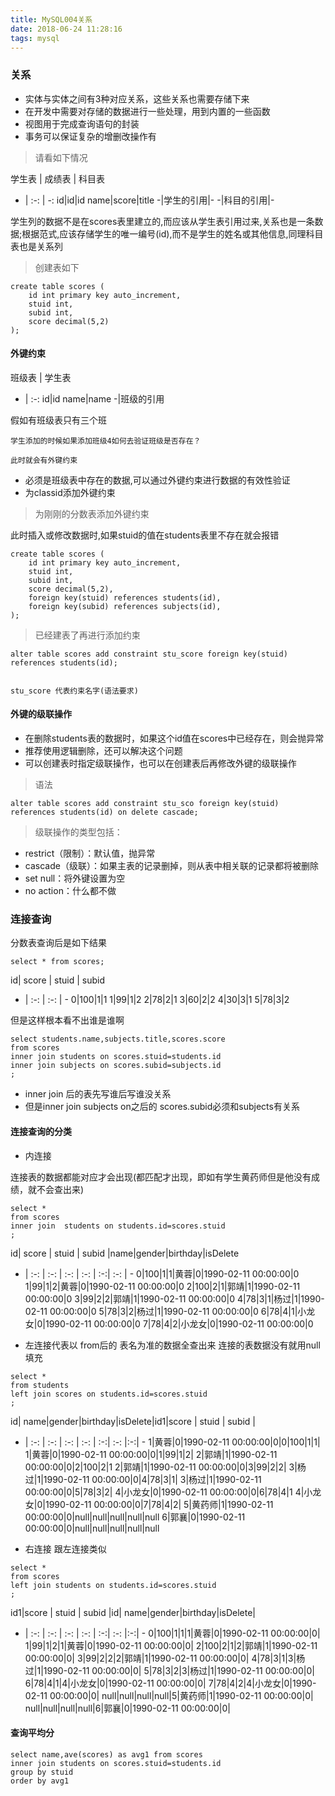```yaml
---
title: MySQL004关系
date: 2018-06-24 11:28:16
tags: mysql
---
```


### 关系

- 实体与实体之间有3种对应关系，这些关系也需要存储下来
- 在开发中需要对存储的数据进行一些处理，用到内置的一些函数
- 视图用于完成查询语句的封装
- 事务可以保证复杂的增删改操作有

> 请看如下情况

学生表 | 成绩表 | 科目表
- | :-: | -: 
id|id|id
name|score|title
-|学生的引用|-
-|科目的引用|-

学生列的数据不是在scores表里建立的,而应该从学生表引用过来,关系也是一条数据;根据范式,应该存储学生的唯一编号(id),而不是学生的姓名或其他信息,同理科目表也是关系列

> 创建表如下

```
create table scores (
    id int primary key auto_increment,
    stuid int,
    subid int,
    score decimal(5,2)
);
```

#### 外键约束

班级表 | 学生表 
- | :-: 
id|id
name|name
-|班级的引用

假如有班级表只有三个班

```
学生添加的时候如果添加班级4如何去验证班级是否存在？

此时就会有外键约束
```

- 必须是班级表中存在的数据,可以通过外键约束进行数据的有效性验证
- 为classid添加外键约束

> 为刚刚的分数表添加外键约束

此时插入或修改数据时,如果stuid的值在students表里不存在就会报错

```
create table scores (
    id int primary key auto_increment,
    stuid int,
    subid int,
    score decimal(5,2),
    foreign key(stuid) references students(id),
    foreign key(subid) references subjects(id),
);
```

> 已经建表了再进行添加约束

```
alter table scores add constraint stu_score foreign key(stuid) references students(id);


stu_score 代表约束名字(语法要求)
```

#### 外键的级联操作

- 在删除students表的数据时，如果这个id值在scores中已经存在，则会抛异常
- 推荐使用逻辑删除，还可以解决这个问题
- 可以创建表时指定级联操作，也可以在创建表后再修改外键的级联操作

> 语法
```
alter table scores add constraint stu_sco foreign key(stuid) references students(id) on delete cascade;
```

> 级联操作的类型包括：

- restrict（限制）：默认值，抛异常
- cascade（级联）：如果主表的记录删掉，则从表中相关联的记录都将被删除
- set null：将外键设置为空
- no action：什么都不做

### 连接查询

分数表查询后是如下结果

```
select * from scores;
```

 id| score | stuid | subid
- | :-: | :-: | - 
0|100|1|1
1|99|1|2
2|78|2|1
3|60|2|2
4|30|3|1
5|78|3|2

但是这样根本看不出谁是谁啊

```
select students.name,subjects.title,scores.score    
from scores
inner join students on scores.stuid=students.id
inner join subjects on scores.subid=subjects.id
;
```

- inner join 后的表先写谁后写谁没关系
- 但是inner join subjects on之后的 scores.subid必须和subjects有关系


#### 连接查询的分类

- 内连接

连接表的数据都能对应才会出现(都匹配才出现，即如有学生黄药师但是他没有成绩，就不会查出来) 

```
select * 
from scores
inner join  students on students.id=scores.stuid
;
```

 id| score | stuid | subid |name|gender|birthday|isDelete
- | :-: | :-: | :-: | :-: | :-:| :-: | -
0|100|1|1|黄蓉|0|1990-02-11 00:00:00|0
1|99|1|2|黄蓉|0|1990-02-11 00:00:00|0
2|100|2|1|郭靖|1|1990-02-11 00:00:00|0
3|99|2|2|郭靖|1|1990-02-11 00:00:00|0
4|78|3|1|杨过|1|1990-02-11 00:00:00|0
5|78|3|2|杨过|1|1990-02-11 00:00:00|0
6|78|4|1|小龙女|0|1990-02-11 00:00:00|0
7|78|4|2|小龙女|0|1990-02-11 00:00:00|0


- 左连接代表以 from后的 表名为准的数据全查出来 连接的表数据没有就用null填充

```
select * 
from students
left join scores on students.id=scores.stuid
;
```

 id| name|gender|birthday|isDelete|id1|score | stuid | subid |
- | :-: | :-: | :-: | :-: | :-:| :-: |:-:| -
1|黄蓉|0|1990-02-11 00:00:00|0|0|100|1|1|
1|黄蓉|0|1990-02-11 00:00:00|0|1|99|1|2|
2|郭靖|1|1990-02-11 00:00:00|0|2|100|2|1
2|郭靖|1|1990-02-11 00:00:00|0|3|99|2|2|
3|杨过|1|1990-02-11 00:00:00|0|4|78|3|1|
3|杨过|1|1990-02-11 00:00:00|0|5|78|3|2|
4|小龙女|0|1990-02-11 00:00:00|0|6|78|4|1
4|小龙女|0|1990-02-11 00:00:00|0|7|78|4|2|
5|黄药师|1|1990-02-11 00:00:00|0|null|null|null|null|null
6|郭襄|0|1990-02-11 00:00:00|0|null|null|null|null|null


- 右连接 跟左连接类似

```
select * 
from scores 
left join students on students.id=scores.stuid
;
```

 id1|score | stuid | subid |id| name|gender|birthday|isDelete|
- | :-: | :-: | :-: | :-: | :-:| :-: |:-:| -
0|100|1|1|1|黄蓉|0|1990-02-11 00:00:00|0|
1|99|1|2|1|黄蓉|0|1990-02-11 00:00:00|0|
2|100|2|1|2|郭靖|1|1990-02-11 00:00:00|0|
3|99|2|2|2|郭靖|1|1990-02-11 00:00:00|0|
4|78|3|1|3|杨过|1|1990-02-11 00:00:00|0|
5|78|3|2|3|杨过|1|1990-02-11 00:00:00|0|
6|78|4|1|4|小龙女|0|1990-02-11 00:00:00|0|
7|78|4|2|4|小龙女|0|1990-02-11 00:00:00|0|
null|null|null|null|5|黄药师|1|1990-02-11 00:00:00|0|
null|null|null|null|6|郭襄|0|1990-02-11 00:00:00|0|


#### 查询平均分

```
select name,ave(scores) as avg1 from scores
inner join students on scores.stuid=students.id
group by stuid
order by avg1
```


